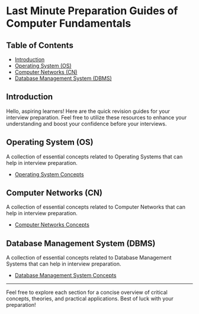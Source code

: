 # Last Minute Preparation Guides of Computer Fundamentals

## Table of Contents
- [Introduction](#introduction)
- [Operating System (OS)](#operating-system-os)
- [Computer Networks (CN)](#computer-networks-cn)
- [Database Management System (DBMS)](#database-management-system-dbms)

## Introduction
Hello, aspiring learners! Here are the quick revision guides for your interview preparation. Feel free to utilize these resources to enhance your understanding and boost your confidence before your interviews.

## Operating System (OS)
A collection of essential concepts related to Operating Systems that can help in interview preparation.

- [Operating System Concepts](./OperatingSystem.md)

## Computer Networks (CN)
A collection of essential concepts related to Computer Networks that can help in interview preparation.

- [Computer Networks Concepts](./ComputerNetwork.md)

## Database Management System (DBMS)
A collection of essential concepts related to Database Management Systems that can help in interview preparation.

- [Database Management System Concepts](./DBMS.md)

---

Feel free to explore each section for a concise overview of critical concepts, theories, and practical applications. Best of luck with your preparation!
